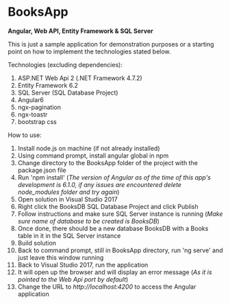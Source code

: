 # BooksApp
<b>Angular, Web API, Entity Framework &amp; SQL Server</b>

This is just a sample application for demonstration purposes or a starting point on how to implement the technologies stated below.

Technologies (excluding dependencies):
<ol>
	<li>ASP.NET Web Api 2 (.NET Framework 4.7.2)</li>
  <li>Entity Framework 6.2</li>
  <li>SQL Server (SQL Database Project)</li>
	<li>Angular6</li>
	<li>ngx-pagination</li>
	<li>ngx-toastr</li>
	<li>bootstrap css</li>
</ol>

How to use:
<ol>	
  <li>Install node.js on machine (if not already installed)</li>
	<li>Using command prompt, install angular global in npm</li>
	<li>Change directory to the BooksApp folder of the project with the package.json file</li>
  <li>Run 'npm install' (<i>The version of Angular as of the time of this app's development is 6.1.0, if any issues are encountered delete node_modules folder and try again</i>)</li>  
  <li>Open solution in Visual Studio 2017</li>
	<li>Right click the BooksDB SQL Database Project and click Publish</li>
  <li>Follow instructions and make sure SQL Server instance is running (<i>Make sure name of database to be created is BooksDB</i>)</li>
  <li>Once done, there should be a new database BooksDB with a Books table in it in the SQL Server instance</li>
  <li>Build solution</li>  
	<li>Back to command prompt, still in BooksApp directory, run 'ng serve' and just leave this window running</li>
	<li>Back to Visual Studio 2017, run the application</li>
	<li>It will open up the browser and will display an error message (<i>As it is pointed to the Web Api port by default</i>)</li>
  <li>Change the URL to <i>http://localhost:4200</i> to access the Angular application</li>
</ol>
